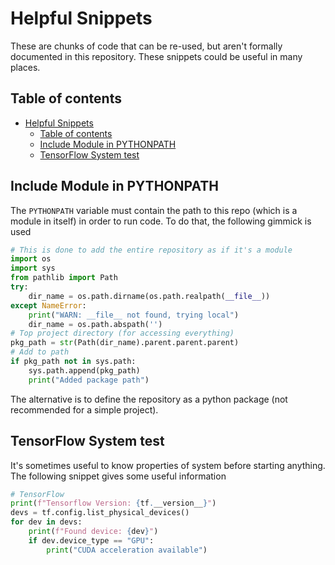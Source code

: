 # Helpful Snippets

These are chunks of code that can be re-used, but aren't formally documented in this repository. These snippets could be useful in many places.

## Table of contents

- [Helpful Snippets](#helpful-snippets)
    - [Table of contents](#table-of-contents)
    - [Include Module in PYTHONPATH](#include-module-in-pythonpath)
    - [TensorFlow System test](#tensorflow-system-test)

## Include Module in PYTHONPATH

The `PYTHONPATH` variable must contain the path to this repo (which is a module in itself) in order to run code. To do that, the following gimmick is used

```py
# This is done to add the entire repository as if it's a module
import os
import sys
from pathlib import Path
try:
    dir_name = os.path.dirname(os.path.realpath(__file__))
except NameError:
    print("WARN: __file__ not found, trying local")
    dir_name = os.path.abspath('')
# Top project directory (for accessing everything)
pkg_path = str(Path(dir_name).parent.parent.parent)
# Add to path
if pkg_path not in sys.path:
    sys.path.append(pkg_path)
    print("Added package path")
```

The alternative is to define the repository as a python package (not recommended for a simple project).

## TensorFlow System test

It's sometimes useful to know properties of system before starting anything. The following snippet gives some useful information

```py
# TensorFlow
print(f"Tensorflow Version: {tf.__version__}")
devs = tf.config.list_physical_devices()
for dev in devs:
    print(f"Found device: {dev}")
    if dev.device_type == "GPU":
        print("CUDA acceleration available")
```
